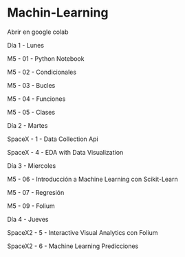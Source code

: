 # Machin-Learning

Abrir en google colab

Día 1 - Lunes

M5 - 01 - Python Notebook

M5 - 02 - Condicionales

M5 - 03 - Bucles

M5 - 04 - Funciones

M5 - 05 - Clases

Día 2 - Martes

SpaceX - 1 - Data Collection Api

SpaceX - 4 - EDA with Data Visualization

Día 3 - Miercoles

M5 - 06 - Introducción a Machine Learning con Scikit-Learn

M5 - 07 - Regresión

M5 - 09 - Folium

Día 4 - Jueves

SpaceX2 - 5 - Interactive Visual Analytics con Folium

SpaceX2 - 6 - Machine Learning Predicciones
